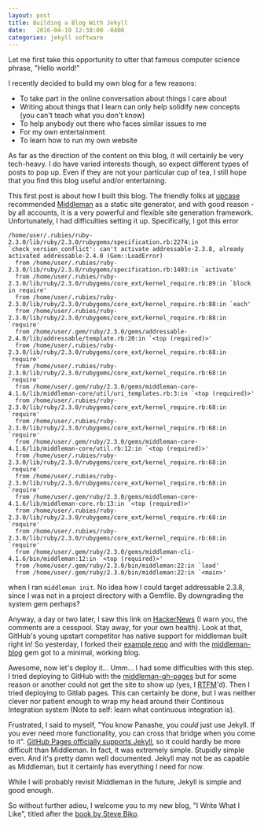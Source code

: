 ```yaml
---
layout: post
title: Building a Blog With Jekyll
date:   2016-04-10 12:38:00 -0400
categories: jekyll software
---
```


Let me first take this opportunity to utter that famous computer science phrase,
"Hello world!"

I recently decided to build my own blog for a few reasons:

* To take part in the online conversation about things I care about
* Writing about things that I learn can only help solidify new concepts (you
  can't teach what you don't know)
* To help anybody out there who faces similar issues to me
* For my own entertainment
* To learn how to run my own website

As far as the direction of the content on this blog, it will certainly be very
tech-heavy. I do have varied interests though, so expect different types of
posts to pop up. Even if they are not your particular cup of tea, I still hope
that you find this blog useful and/or entertaining.

This first post is about how I built this blog. The friendly folks at [upcase][upcase]
recommended [Middleman][middleman] as a static site generator, and with good
reason - by all accounts, it is a very powerful and flexible site generation
framework. Unfortunately, I had difficulties setting it up. Specifically, I
got this error

```
/home/user/.rubies/ruby-2.3.0/lib/ruby/2.3.0/rubygems/specification.rb:2274:in `check_version_conflict': can't activate addressable-2.3.8, already activated addressable-2.4.0 (Gem::LoadError)
  from /home/user/.rubies/ruby-2.3.0/lib/ruby/2.3.0/rubygems/specification.rb:1403:in `activate'
  from /home/user/.rubies/ruby-2.3.0/lib/ruby/2.3.0/rubygems/core_ext/kernel_require.rb:89:in `block in require'
  from /home/user/.rubies/ruby-2.3.0/lib/ruby/2.3.0/rubygems/core_ext/kernel_require.rb:88:in `each'
  from /home/user/.rubies/ruby-2.3.0/lib/ruby/2.3.0/rubygems/core_ext/kernel_require.rb:88:in `require'
  from /home/user/.gem/ruby/2.3.0/gems/addressable-2.4.0/lib/addressable/template.rb:20:in `<top (required)>'
  from /home/user/.rubies/ruby-2.3.0/lib/ruby/2.3.0/rubygems/core_ext/kernel_require.rb:68:in `require'
  from /home/user/.rubies/ruby-2.3.0/lib/ruby/2.3.0/rubygems/core_ext/kernel_require.rb:68:in `require'
  from /home/user/.gem/ruby/2.3.0/gems/middleman-core-4.1.6/lib/middleman-core/util/uri_templates.rb:3:in `<top (required)>'
  from /home/user/.rubies/ruby-2.3.0/lib/ruby/2.3.0/rubygems/core_ext/kernel_require.rb:68:in `require'
  from /home/user/.rubies/ruby-2.3.0/lib/ruby/2.3.0/rubygems/core_ext/kernel_require.rb:68:in `require'
  from /home/user/.gem/ruby/2.3.0/gems/middleman-core-4.1.6/lib/middleman-core/util.rb:12:in `<top (required)>'
  from /home/user/.rubies/ruby-2.3.0/lib/ruby/2.3.0/rubygems/core_ext/kernel_require.rb:68:in `require'
  from /home/user/.rubies/ruby-2.3.0/lib/ruby/2.3.0/rubygems/core_ext/kernel_require.rb:68:in `require'
  from /home/user/.gem/ruby/2.3.0/gems/middleman-core-4.1.6/lib/middleman-core.rb:13:in `<top (required)>'
  from /home/user/.rubies/ruby-2.3.0/lib/ruby/2.3.0/rubygems/core_ext/kernel_require.rb:68:in `require'
  from /home/user/.rubies/ruby-2.3.0/lib/ruby/2.3.0/rubygems/core_ext/kernel_require.rb:68:in `require'
  from /home/user/.gem/ruby/2.3.0/gems/middleman-cli-4.1.6/bin/middleman:12:in `<top (required)>'
  from /home/user/.gem/ruby/2.3.0/bin/middleman:22:in `load'
  from /home/user/.gem/ruby/2.3.0/bin/middleman:22:in `<main>'
```

when I ran `middleman init`. No idea how I could target addressable 2.3.8, since
I was not in a project directory with a Gemfile. By downgrading the system gem
perhaps?

Anyway, a day or two later, I saw this link on [HackerNews][gitlab-pages] (I
warn you, the comments are a cesspool. Stay away, for your own health). Look
at that, GitHub's young upstart competitor has native support for middleman
built right in! So yesterday, I forked their [example repo][gitlab-middleman]
and with the [middleman-blog][blog-gem] gem got to a minimal, working blog.

Awesome, now let's deploy it... Umm... I had some difficulties with this step.
I tried deploying to GitHub with the [middleman-gh-pages][middleman-gh-pages]
but for some reason or another could not get the site to show up (yes, I
[RTFM][rtfm]'d). Then I tried deploying to Gitlab pages. This can certainly be
done, but I was neither clever nor patient enough to wrap my head around their
Continous Integration system (Note to self: learn what continuous integration is).

Frustrated, I said to myself, "You know Panashe, you *could* just use Jekyll.
If you ever need more functionality, you can cross that bridge when you come to
it". [GitHub Pages officially supports Jekyll][gh-jekyll], so it could hardly be
more difficult than Middleman. In fact, it was extremely simple. Stupidly simple
even. And it's pretty damn well documented. Jekyll may not be as capable as
Middleman, but it certainly has everything I need for now.

While I will probably revisit Middleman in the future, Jekyll is simple and good
enough.

So without further adieu, I welcome you to my new blog, "I Write What I Like",
titled after the [book by Steve Biko][biko].

[upcase]: https://upcase.com
[gitlab-pages]: https://news.ycombinator.com/item?id=11430889
[gitlab-middleman]: https://gitlab.com/pages/middleman
[blog-gem]: https://github.com/middleman/middleman-blog
[rtfm]: https://en.wikipedia.org/wiki/RTFM
[biko]: http://www.amazon.com/Write-What-Like-Selected-Writings/dp/0226048977
[middleman]: https://middlemanapp.com/
[gh-jekyll]: https://help.github.com/articles/using-jekyll-as-a-static-site-generator-with-github-pages/
[middleman-gh-pages]: https://github.com/edgecase/middleman-gh-pages
